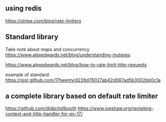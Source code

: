 ## using redis

https://stripe.com/blog/rate-limiters


## Standard library
Take note about maps and concurrency
https://www.alexedwards.net/blog/understanding-mutexes

https://www.alexedwards.net/blog/how-to-rate-limit-http-requests

example of standard:
https://gist.github.com/17twenty/d226d76027ab42d087ad5b3002bb0c1a 

## a complete library based on default rate limiter
https://github.com/didip/tollbooth
https://www.joeshaw.org/revisiting-context-and-http-handler-for-go-17/
